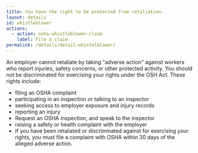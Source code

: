 ```yaml
---
title: You have the right to be protected from retaliation.
layout: details
id: whistleblower
actions:
  - action: osha-whistleblower-claim
    label: File a claim
permalink: /details/detail-whistelblower/
---
```


An employer cannot retaliate by taking "adverse action" against workers who report injuries, safety concerns, or other protected activity. You should not be discriminated for exercising your rights under the OSH Act. These rights include:

- filing an OSHA complaint
- participating in an inspection or talking to an inspector
- seeking access to employer exposure and injury records
- reporting an injury
- Request an OSHA inspection, and speak to the inspector
- raising a safety or health complaint with the employer
- If you have been retaliated or discriminated against for exercising your rights, you must file a complaint with OSHA within 30 days of the alleged adverse action.

